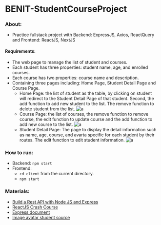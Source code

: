 # BENIT-StudentCourseProject
### About:
- Practice fullstack project with Backend: ExpressJS, Axios, ReactQuery and Frontend: ReactJS, NextJS
#### Requirements:
- The web page to manage the list of student and courses.
- Each student has three properties: student name, age, and enrolled courses. 
- Each course has two properties: course name and description.
- Containing three pages including: Home Page, Student Detail Page and Course Page.
  - Home Page: the list of student as the table, by clicking on student will redirect to the Student Detail Page of that student. Second, the add function to add new student
  to the list. The remove function to delete student from the list.
  ![a](https://f6-zpcloud.zdn.vn/1180251558838631234/3c2fb79d3d49f217ab58.jpg)
  - Course Page: the list of courses, the remove function to remove course, the edit function to update course and the add function to add new course to the list.
  ![a](https://f6-zpcloud.zdn.vn/1882980544622913807/e86da2852851e70fbe40.jpg)
  - Student Detail Page: The page to display the detail information such as name, age, course, and avarta specific for each student by their routes. The edit function to edit
  student information.
  ![a](https://f6-zpcloud.zdn.vn/1708891007449573691/c34daceb793fb661ef2e.jpg)
### How to run:
- Backend: `npm start`
- Frontend: 
  - `cd client` from the current directory.
  - `npm start`
### Materials:
- [Build a Rest API with Node JS and Express](https://www.youtube.com/watch?v=l8WPWK9mS5M)
- [ReactJS Crash Course](https://www.youtube.com/watch?v=w7ejDZ8SWv8)
- [Express document](https://devdocs.io/express/)
- [Image avatar student source](https://www.pinterest.com/pin/50947039520501059/)
